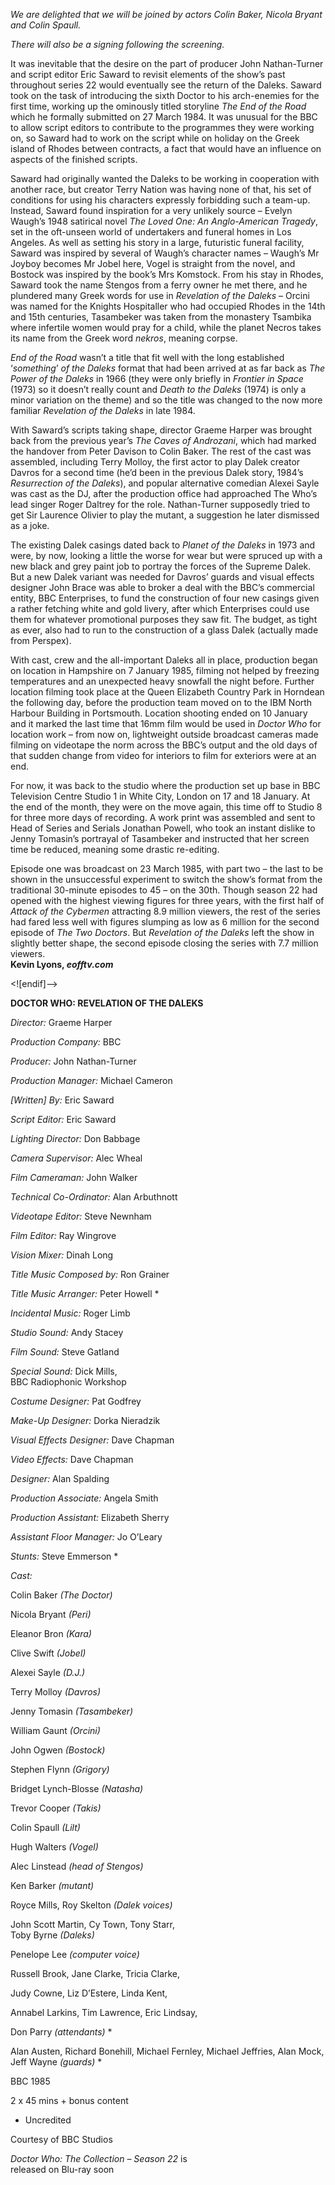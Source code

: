 

_We are delighted that we will be joined by actors Colin Baker, Nicola Bryant and Colin Spaull._

_There will also be a signing following the screening._

It was inevitable that the desire on the part of producer John Nathan-Turner and script editor Eric Saward to revisit elements of the show’s past throughout series 22 would eventually see the return of the Daleks. Saward took on the task of introducing the sixth Doctor to his arch-enemies for the first time, working up the ominously titled storyline _The End of the Road_ which he formally submitted on 27 March 1984. It was unusual for the BBC to allow script editors to contribute to the programmes they were working on, so Saward had to work on the script while on holiday on the Greek island of Rhodes between contracts, a fact that would have an influence on aspects of the finished scripts.

Saward had originally wanted the Daleks to be working in cooperation with another race, but creator Terry Nation was having none of that, his set of conditions for using his characters expressly forbidding such a team-up. Instead, Saward found inspiration for a very unlikely source – Evelyn Waugh’s 1948 satirical novel _The Loved One: An Anglo-American Tragedy_, set in the oft-unseen world of undertakers and funeral homes in Los Angeles. As well as setting his story in a large, futuristic funeral facility, Saward was inspired by several of Waugh’s character names – Waugh’s Mr Joyboy becomes Mr Jobel here, Vogel is straight from the novel, and Bostock was inspired by the book’s Mrs Komstock. From his stay in Rhodes, Saward took the name Stengos from a ferry owner he met there, and he plundered many Greek words for use in _Revelation of the Daleks_ – Orcini was named for the Knights Hospitaller who had occupied Rhodes in the 14th and 15th centuries, Tasambeker was taken from the monastery Tsambika where infertile women would pray for a child, while the planet Necros takes its name from the Greek word _nekros_, meaning corpse.

_End of the Road_ wasn’t a title that fit well with the long established ‘_something_’ _of the Daleks_ format that had been arrived at as far back as _The Power of the Daleks_ in 1966 (they were only briefly in _Frontier in Space_ (1973) so it doesn’t really count and _Death to the Daleks_ (1974) is only a minor variation on the theme) and so the title was changed to the now more familiar _Revelation of the Daleks_ in late 1984.

With Saward’s scripts taking shape, director Graeme Harper was brought back from the previous year’s _The Caves of Androzani_, which had marked the handover from Peter Davison to Colin Baker. The rest of the cast was assembled, including Terry Molloy, the first actor to play Dalek creator Davros for a second time (he’d been in the previous Dalek story, 1984’s _Resurrection of the Daleks_), and popular alternative comedian Alexei Sayle was cast as the DJ, after the production office had approached The Who’s lead singer Roger Daltrey for the role. Nathan-Turner supposedly tried to get Sir Laurence Olivier to play the mutant, a suggestion he later dismissed as a joke.

The existing Dalek casings dated back to _Planet of the Daleks_ in 1973 and were, by now, looking a little the worse for wear but were spruced up with a new black and grey paint job to portray the forces of the Supreme Dalek. But a new Dalek variant was needed for Davros’ guards and visual effects designer John Brace was able to broker a deal with the BBC’s commercial entity, BBC Enterprises, to fund the construction of four new casings given a rather fetching white and gold livery, after which Enterprises could use them for whatever promotional purposes they saw fit. The budget, as tight as ever, also had to run to the construction of a glass Dalek (actually made from Perspex).

With cast, crew and the all-important Daleks all in place, production began on location in Hampshire on 7 January 1985, filming not helped by freezing temperatures and an unexpected heavy snowfall the night before. Further location filming took place at the Queen Elizabeth Country Park in Horndean the following day, before the production team moved on to the IBM North Harbour Building in Portsmouth. Location shooting ended on 10 January and it marked the last time that 16mm film would be used in _Doctor Who_ for location work – from now on, lightweight outside broadcast cameras made filming on videotape the norm across the BBC’s output and the old days of that sudden change from video for interiors to film for exteriors were at an end.

For now, it was back to the studio where the production set up base in BBC Television Centre Studio 1 in White City, London on 17 and 18 January. At the end of the month, they were on the move again, this time off to Studio 8 for three more days of recording. A work print was assembled and sent to Head of Series and Serials Jonathan Powell, who took an instant dislike to Jenny Tomasin’s portrayal of Tasambeker and instructed that her screen time be reduced, meaning some drastic re-editing.

Episode one was broadcast on 23 March 1985, with part two – the last to be shown in the unsuccessful experiment to switch the show’s format from the traditional 30-minute episodes to 45 – on the 30th. Though season 22 had opened with the highest viewing figures for three years, with the first half of _Attack of the Cybermen_ attracting 8.9 million viewers, the rest of the series had fared less well with figures slumping as low as 6 million for the second episode of _The Two Doctors_. But _Revelation of the Daleks_ left the show in slightly better shape, the second episode closing the series with 7.7 million viewers.  
**Kevin Lyons, _eofftv.com_**

<![endif]-->

**DOCTOR WHO: REVELATION OF THE DALEKS**

_Director:_ Graeme Harper

_Production Company:_ BBC

_Producer:_ John Nathan-Turner

_Production Manager:_ Michael Cameron

_[Written] By:_ Eric Saward

_Script Editor:_ Eric Saward

_Lighting Director:_ Don Babbage

_Camera Supervisor:_ Alec Wheal

_Film Cameraman:_ John Walker

_Technical Co-Ordinator:_ Alan Arbuthnott

_Videotape Editor:_ Steve Newnham

_Film Editor:_ Ray Wingrove

_Vision Mixer:_ Dinah Long

_Title Music Composed by:_ Ron Grainer

_Title Music Arranger:_ Peter Howell *

_Incidental Music:_ Roger Limb

_Studio Sound:_ Andy Stacey

_Film Sound:_ Steve Gatland

_Special Sound:_ Dick Mills,  
BBC Radiophonic Workshop

_Costume Designer:_ Pat Godfrey

_Make-Up Designer:_ Dorka Nieradzik

_Visual Effects Designer:_ Dave Chapman

_Video Effects:_ Dave Chapman

_Designer:_ Alan Spalding

_Production Associate:_ Angela Smith

_Production Assistant:_ Elizabeth Sherry

_Assistant Floor Manager:_ Jo O’Leary

_Stunts:_ Steve Emmerson *

_Cast:_

Colin Baker _(The Doctor)_

Nicola Bryant _(Peri)_

Eleanor Bron _(Kara)_

Clive Swift _(Jobel)_

Alexei Sayle _(D.J.)_

Terry Molloy _(Davros)_

Jenny Tomasin _(Tasambeker)_

William Gaunt _(Orcini)_

John Ogwen _(Bostock)_

Stephen Flynn _(Grigory)_

Bridget Lynch-Blosse _(Natasha)_

Trevor Cooper _(Takis)_

Colin Spaull _(Lilt)_

Hugh Walters _(Vogel)_

Alec Linstead _(head of Stengos)_

Ken Barker _(mutant)_

Royce Mills, Roy Skelton _(Dalek voices)_

John Scott Martin, Cy Town, Tony Starr,  
Toby Byrne _(Daleks)_

Penelope Lee _(computer voice)_

Russell Brook, Jane Clarke, Tricia Clarke,

Judy Cowne, Liz D’Estere, Linda Kent,

Annabel Larkins, Tim Lawrence, Eric Lindsay,

Don Parry _(attendants)_ *

Alan Austen, Richard Bonehill, Michael Fernley, Michael Jeffries, Alan Mock, Jeff Wayne _(guards)_ *

BBC 1985

2 x 45 mins + bonus content

* Uncredited

Courtesy of BBC Studios

_Doctor Who: The Collection – Season 22_ is  
released on Blu-ray soon
<!--stackedit_data:
eyJoaXN0b3J5IjpbLTIwMTM4OTgxNF19
-->